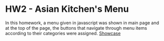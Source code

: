# HW2 - Asian Kitchen's Menu

In this homework, a menu given in javascript was shown in main page and at the top of the page, the buttons that navigate through menu items according to their categories were assigned.
[Showcase](https://noyansoylu.github.io/Patika-Front-End-Bootcamp-Practices/Week6/hw2/index.html)